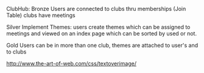 ClubHub:
Bronze
Users are connected to clubs thru memberships (Join Table) clubs have meetings

Silver
Implement Themes: users create themes which can be assigned to meetings and viewed on an index page which can be sorted by used or not.

Gold
Users can be in more than one club, themes are attached to user's and to clubs

http://www.the-art-of-web.com/css/textoverimage/
